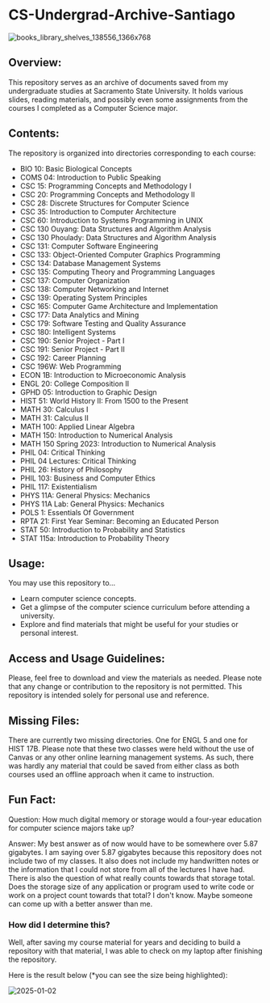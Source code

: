 # CS-Undergrad-Archive-Santiago
![books_library_shelves_138556_1366x768](https://github.com/user-attachments/assets/2ad9b57f-48c5-4ab9-9736-5b82663448b5)

## Overview:
This repository serves as an archive of documents saved from my undergraduate studies at Sacramento State University. It holds various slides, reading materials, and possibly even some assignments from the courses I completed as a Computer Science major.

## Contents:
The repository is organized into directories corresponding to each course:
- BIO 10: Basic Biological Concepts
- COMS 04: Introduction to Public Speaking
- CSC 15: Programming Concepts and Methodology I
- CSC 20: Programming Concepts and Methodology II
- CSC 28: Discrete Structures for Computer Science
- CSC 35: Introduction to Computer Architecture
- CSC 60: Introduction to Systems Programming in UNIX
- CSC 130 Ouyang: Data Structures and Algorithm Analysis
- CSC 130 Phoulady: Data Structures and Algorithm Analysis
- CSC 131: Computer Software Engineering
- CSC 133: Object-Oriented Computer Graphics Programming
- CSC 134: Database Management Systems
- CSC 135: Computing Theory and Programming Languages
- CSC 137: Computer Organization
- CSC 138: Computer Networking and Internet 
- CSC 139: Operating System Principles
- CSC 165: Computer Game Architecture and Implementation
- CSC 177: Data Analytics and Mining
- CSC 179: Software Testing and Quality Assurance
- CSC 180: Intelligent Systems
- CSC 190: Senior Project - Part I
- CSC 191: Senior Project - Part II
- CSC 192: Career Planning
- CSC 196W: Web Programming
- ECON 1B: Introduction to Microeconomic Analysis
- ENGL 20: College Composition II
- GPHD 05: Introduction to Graphic Design
- HIST 51: World History II: From 1500 to the Present
- MATH 30: Calculus I
- MATH 31: Calculus II
- MATH 100: Applied Linear Algebra
- MATH 150: Introduction to Numerical Analysis
- MATH 150 Spring 2023: Introduction to Numerical Analysis
- PHIL 04: Critical Thinking
- PHIL 04 Lectures: Critical Thinking
- PHIL 26: History of Philosophy
- PHIL 103: Business and Computer Ethics
- PHIL 117: Existentialism
- PHYS 11A: General Physics: Mechanics
- PHYS 11A Lab: General Physics: Mechanics
- POLS 1: Essentials Of Government
- RPTA 21: First Year Seminar: Becoming an Educated Person
- STAT 50: Introduction to Probability and Statistics
- STAT 115a: Introduction to Probability Theory

## Usage:
You may use this repository to...
- Learn computer science concepts.
- Get a glimpse of the computer science curriculum before attending a university.
- Explore and find materials that might be useful for your studies or personal interest.

## Access and Usage Guidelines:
Please, feel free to download and view the materials as needed. Please note that any change or contribution to the repository is not permitted. This repository is intended solely for personal use and reference.

## Missing Files:
There are currently two missing directories. One for ENGL 5 and one for HIST 17B. Please note that these two classes were held without the use of Canvas or any other online learning management systems. As such, there was hardly any material that could be saved from either class as both courses used an offline approach when it came to instruction.

## Fun Fact:
Question: How much digital memory or storage would a four-year education for computer science majors take up?

Answer: My best answer as of now would have to be somewhere over 5.87 gigabytes. I am saying over 5.87 gigabytes because this repository does not include two of my classes. It also does not include my handwritten notes or the information that I could not store from all of the lectures I have had. There is also the question of what really counts towards that storage total. Does the storage size of any application or program used to write code or work on a project count towards that total? I don't know. Maybe someone can come up with a better answer than me.

### How did I determine this? 

Well, after saving my course material for years and deciding to build a repository with that material, I was able to check on my laptop after finishing the repository. 

Here is the result below (*you can see the size being highlighted):

![2025-01-02](https://github.com/user-attachments/assets/303c9010-e57e-4cb4-8056-5fb2a3633851)
